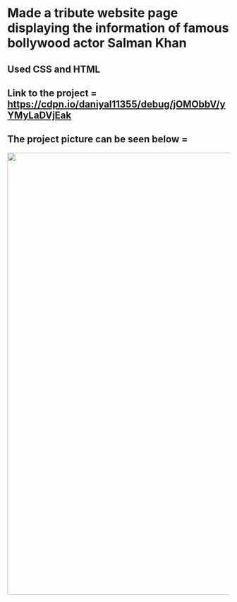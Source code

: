 
# Made a tribute website page displaying the information of famous bollywood actor Salman Khan


## Used CSS and HTML 
## Link to the project = https://cdpn.io/daniyal11355/debug/jOMObbV/yYMyLaDVjEak
## The project picture can be seen below = 


<p align = "center"> 
<img src="https://github.com/aqib-javed1119/aqib-javed1119/blob/main/Web%20development%20projects/Responsive%20Web%20design%20projects/Tribute%20page/src/img.png " width="1000" height="1000" />
